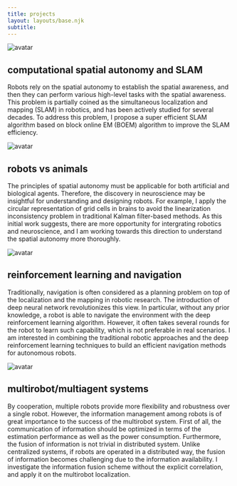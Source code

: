 ```yaml
---
title: projects
layout: layouts/base.njk
subtitle: 
---
```


<div class="image-cropper">
    <img src="/images/project/maze.png" alt="avatar" class="highlight-pic">
</div>

## computational spatial autonomy and SLAM

Robots rely on the spatial autonomy to establish the spatial awareness, and then they can perform various high-level tasks with the spatial awareness. This problem is partially coined as the simultaneous localization and mapping (SLAM) in robotics, and has been actively studied for several decades. To address this problem, I propose a super efficient SLAM algorithm based on block online EM (BOEM) algorithm to improve the SLAM efficiency.



<div class="image-cropper">
    <img src="/images/project/bird.png" alt="avatar" class="highlight-pic">
</div>

## robots vs animals

The principles of spatial autonomy must be applicable for both artificial and biological agents. Therefore, the discovery in neuroscience may be insightful for understanding and designing robots. For example, I apply the circular representation of grid cells in brains to avoid the linearization inconsistency problem in traditional Kalman filter-based methods. As this initial work suggests, there are more opportunity for intergrating robotics and neuroscience, and I am working towards this direction to understand the spatial autonomy more thoroughly.



<div class="image-cropper">
    <img src="/images/project/learning.png" alt="avatar" class="highlight-pic">
</div>

## reinforcement learning and navigation

Traditionally, navigation is often considered as a planning problem on top of the localization and the mapping in robotic research. The introduction of deep neural network revolutionizes this view. In particular, without any prior knowledge, a robot is able to navigate the environment with the deep reinforcement learning algorithm. However, it often takes several rounds for the robot to learn such capability, which is not preferable in real scenarios. I am interested in combining the traditional robotic approaches and the deep reinforcement learning techniques to build an efficient navigation methods for autonomous robots.



<div class="image-cropper">
    <img src="/images/project/city.png" alt="avatar" class="highlight-pic">
</div>

## multirobot/multiagent systems

By cooperation, multiple robots provide more flexibility and robustness over a single robot. However, the information management among robots is of great importance to the success of the multirobot system. First of all, the communication of information should be optimized in terms of the estimation performance as well as the power consumption. Furthermore, the fusion of information is not trivial in distributed system. Unlike centralized systems, if robots are operated in a distributed way, the fusion of information becomes challenging due to the information availability. I investigate the information fusion scheme without the explicit correlation, and apply it on the multirobot localization.